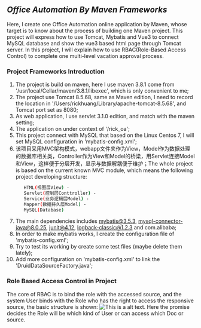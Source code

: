 
## _Office Automation By Maven Frameworks_

Here, I create one Office Automation online application by Maven, whose target is to know about the process of building one Maven project. This project will express how to use Tomcat, Mybatis and Vue3 to connect MySQL database and show the vue3 based html page through Tomcat server. In this project, I will explain how to use RBAC(Role-Based Access Control) to complete one multi-level vacation approval process.

### Project Frameworks Introduction

1. The project is build on maven, here I use maven 3.8.1 come from '/usr/local/Cellar/maven/3.8.1/libexec', which is only convenient to me;
2. The project use Tomcat 8.5.68, same as Maven edition, I need to record the location in '/Users/rickhuang/Library/apache-tomcat-8.5.68', and Tomcat port set as 8080;
3. As web application, I use servlet 3.1.0 edition, and match with the maven setting;
4. The application on under context of '/rick_oa';
5. This project connect with MySQL that based on the Linux Centos 7, I will set MySQL configuration in 'mybatis-config.xml';
6. 该项目采用MVC架构模式，webapp文件夹作为View，Model作为数据处理的数据库相关类，Controller作为View和Model的桥梁，用Servlet连接Model和View，这样便于分层开发，显示与数据解耦便于维护；The whole project is based on the current known MVC module, which means the following project developing structure:
   ```sh
      HTML(视图层View) - 
      Servlet(控制层Conttroller) -
      Service(业务逻辑层Model) - 
      Mapper(数据持久层Model) - 
      MySQL(Database)
7. The main dependencies includes mybatis@3.5.3, mysql-connector-java@8.0.25, junit@4.12, logback-classic@1.2.3 and com.alibaba;
8. In order to make mybatis works, I create the configuration file of 'mybatis-config.xml';
9. Try to test its working by create some test files (maybe delete them lately);
10. Add more configuration on 'mybatis-config.xml' to link the 'DruidDataSourceFactory.java';


### Role Based Access Control in Project

The core of RBAC is to bind the role with the accessed source, and the system User binds with the Role who has the right to access the responsive source, the basic structure is shown:
![This is a alt text.](https://github.com/rick-liyue-huang/OfficeAutomation-Java/tree/main/src/mdsource/rbac.png "This is a sample image.")
Here the promise decides the Role will be which kind of User or can access which Doc or source.





